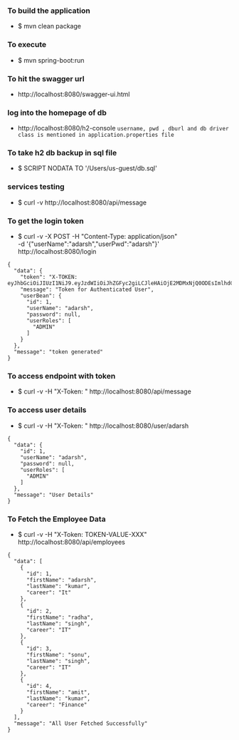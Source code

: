 
### To build the application
* $ mvn clean package

### To execute 
* $ mvn spring-boot:run

### To hit the swagger url
* http://localhost:8080/swagger-ui.html

### log into the homepage of db
* http://localhost:8080/h2-console
``` username, pwd , dburl and db driver class is mentioned in application.properties file ```

### To take h2 db backup in sql file 
* $ SCRIPT NODATA TO '/Users/us-guest/db.sql' 

### services testing 

* $ curl -v http://localhost:8080/api/message

### To get the login token
* $ curl -v -X POST -H "Content-Type: application/json" \
    -d '{"userName":"adarsh","userPwd":"adarsh"}' \
     http://localhost:8080/login 
````
{
  "data": {
    "token": "X-TOKEN: eyJhbGciOiJIUzI1NiJ9.eyJzdWIiOiJhZGFyc2giLCJleHAiOjE2MDMxNjQ0ODEsImlhdCI6MTYwMzEyODQ4MX0.Rmbu_vQ1eQtuX0Zg6EUs_V1HY5LlkOdgFQIZx3Nxnzk",
    "message": "Token for Authenticated User",
    "userBean": {
      "id": 1,
      "userName": "adarsh",
      "password": null,
      "userRoles": [
        "ADMIN"
      ]
    }
  },
  "message": "token generated"
}
````
### To access endpoint with token 
* $ curl -v -H "X-Token: <token>"   http://localhost:8080/api/message

### To access user details
* $ curl -v -H "X-Token: <token>"  http://localhost:8080/user/adarsh
  
````
{
  "data": {
    "id": 1,
    "userName": "adarsh",
    "password": null,
    "userRoles": [
      "ADMIN"
    ]
  },
  "message": "User Details"
}
````

### To Fetch the Employee Data 
* $ curl -v -H "X-Token: TOKEN-VALUE-XXX" http://localhost:8080/api/employees
````
{
  "data": [
    {
      "id": 1,
      "firstName": "adarsh",
      "lastName": "kumar",
      "career": "It"
    },
    {
      "id": 2,
      "firstName": "radha",
      "lastName": "singh",
      "career": "IT"
    },
    {
      "id": 3,
      "firstName": "sonu",
      "lastName": "singh",
      "career": "IT"
    },
    {
      "id": 4,
      "firstName": "amit",
      "lastName": "kumar",
      "career": "Finance"
    }
  ],
  "message": "All User Fetched Successfully"
}
````